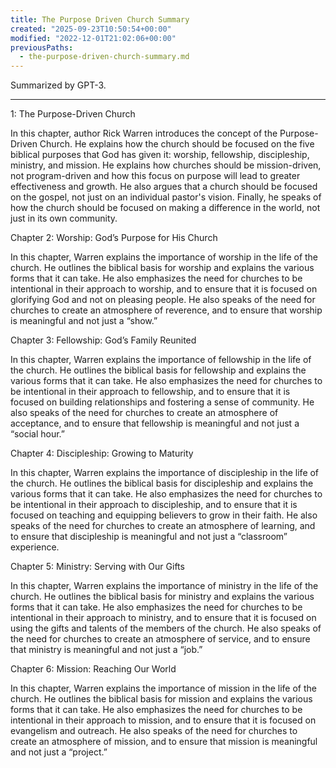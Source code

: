 ```yaml
---
title: The Purpose Driven Church Summary
created: "2025-09-23T10:50:54+00:00"
modified: "2022-12-01T21:02:06+00:00"
previousPaths:
  - the-purpose-driven-church-summary.md
---
```

 

Summarized by GPT-3.

---

1: The Purpose-Driven Church

In this chapter, author Rick Warren introduces the concept of the Purpose-Driven Church. He explains how the church should be focused on the five biblical purposes that God has given it: worship, fellowship, discipleship, ministry, and mission. He explains how churches should be mission-driven, not program-driven and how this focus on purpose will lead to greater effectiveness and growth. He also argues that a church should be focused on the gospel, not just on an individual pastor's vision. Finally, he speaks of how the church should be focused on making a difference in the world, not just in its own community.

Chapter 2: Worship: God’s Purpose for His Church

In this chapter, Warren explains the importance of worship in the life of the church. He outlines the biblical basis for worship and explains the various forms that it can take. He also emphasizes the need for churches to be intentional in their approach to worship, and to ensure that it is focused on glorifying God and not on pleasing people. He also speaks of the need for churches to create an atmosphere of reverence, and to ensure that worship is meaningful and not just a “show.”

Chapter 3: Fellowship: God’s Family Reunited

In this chapter, Warren explains the importance of fellowship in the life of the church. He outlines the biblical basis for fellowship and explains the various forms that it can take. He also emphasizes the need for churches to be intentional in their approach to fellowship, and to ensure that it is focused on building relationships and fostering a sense of community. He also speaks of the need for churches to create an atmosphere of acceptance, and to ensure that fellowship is meaningful and not just a “social hour.”

Chapter 4: Discipleship: Growing to Maturity

In this chapter, Warren explains the importance of discipleship in the life of the church. He outlines the biblical basis for discipleship and explains the various forms that it can take. He also emphasizes the need for churches to be intentional in their approach to discipleship, and to ensure that it is focused on teaching and equipping believers to grow in their faith. He also speaks of the need for churches to create an atmosphere of learning, and to ensure that discipleship is meaningful and not just a “classroom” experience.

Chapter 5: Ministry: Serving with Our Gifts

In this chapter, Warren explains the importance of ministry in the life of the church. He outlines the biblical basis for ministry and explains the various forms that it can take. He also emphasizes the need for churches to be intentional in their approach to ministry, and to ensure that it is focused on using the gifts and talents of the members of the church. He also speaks of the need for churches to create an atmosphere of service, and to ensure that ministry is meaningful and not just a “job.”

Chapter 6: Mission: Reaching Our World

In this chapter, Warren explains the importance of mission in the life of the church. He outlines the biblical basis for mission and explains the various forms that it can take. He also emphasizes the need for churches to be intentional in their approach to mission, and to ensure that it is focused on evangelism and outreach. He also speaks of the need for churches to create an atmosphere of mission, and to ensure that mission is meaningful and not just a “project.”
